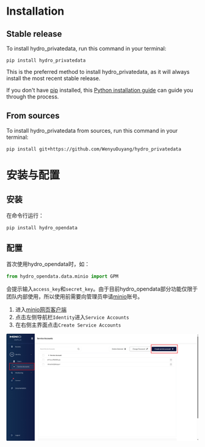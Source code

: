 # Installation

## Stable release

To install hydro_privatedata, run this command in your terminal:

```
pip install hydro_privatedata
```

This is the preferred method to install hydro_privatedata, as it will always install the most recent stable release.

If you don't have [pip](https://pip.pypa.io) installed, this [Python installation guide](http://docs.python-guide.org/en/latest/starting/installation/) can guide you through the process.

## From sources

To install hydro_privatedata from sources, run this command in your terminal:

```
pip install git+https://github.com/WenyuOuyang/hydro_privatedata
```

# 安装与配置

## 安装

在命令行运行：

```shell
pip install hydro_opendata
```

## 配置

首次使用hydro_opendata时，如：

```python
from hydro_opendata.data.minio import GPM
```

会提示输入`access_key`和`secret_key`。由于目前hydro_opendata部分功能仅限于团队内部使用，所以使用前需要向管理员申请[minio](http://minio.waterism.com:9090/)账号。

1. 进入[minio网页客户端](http://minio.waterism.com:9090/)
2. 点击左侧导航栏`Identity`进入`Service Accounts`
3. 在右侧主界面点击`Create Service Accounts`

![获取key](./images/account.png)
